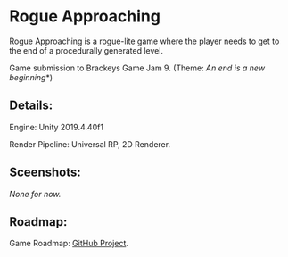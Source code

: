# Rogue Approaching
Rogue Approaching is a rogue-lite game where the player needs to get to the end of a procedurally generated level.

Game submission to Brackeys Game Jam 9. (Theme: *An end is a new beginning**)

## Details:
Engine: Unity 2019.4.40f1

Render Pipeline: Universal RP, 2D Renderer.

## Sceenshots:
*None for now.*

## Roadmap:
Game Roadmap: [GitHub Project](https://github.com/Thev2Andy/RogueApproaching/projects/1).